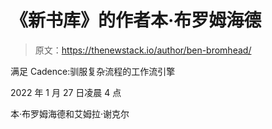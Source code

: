 # 《新书库》的作者本·布罗姆海德

> 原文：<https://thenewstack.io/author/ben-bromhead/>

满足 Cadence:驯服复杂流程的工作流引擎

2022 年 1 月 27 日凌晨 4 点

本·布罗姆海德和艾姆拉·谢克尔